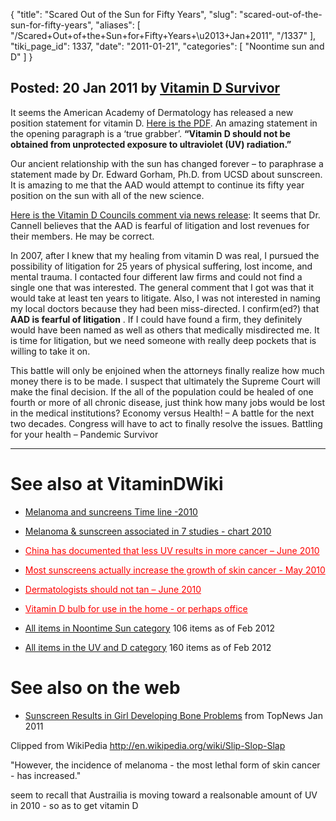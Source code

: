 {
  "title": "Scared Out of the Sun for Fifty Years",
  "slug": "scared-out-of-the-sun-for-fifty-years",
  "aliases": [
    "/Scared+Out+of+the+Sun+for+Fifty+Years+\u2013+Jan+2011",
    "/1337"
  ],
  "tiki_page_id": 1337,
  "date": "2011-01-21",
  "categories": [
    "Noontime sun and D"
  ]
}


## Posted: 20 Jan 2011  by [Vitamin D Survivor](http://pandemicsurvivor.wordpress.com/)

It seems the American Academy of Dermatology has released a new position statement for vitamin D.  [Here is the PDF](http://www.aad.org/forms/policies/uploads/ps/ps-vitamin%20d.pdf). An amazing statement in the opening paragraph is a ‘true grabber’.   **“Vitamin D should not be obtained from unprotected exposure to ultraviolet (UV) radiation.”** 

Our ancient relationship with the sun has changed forever – to paraphrase a statement made by Dr. Edward Gorham, Ph.D. from UCSD about sunscreen.  It is amazing to me that the AAD would attempt to continue its fifty year position on the sun with all of the new science.

[Here is the Vitamin D Councils comment via news release](http://www.prnewswire.com/news-releases/dermatology-group-misleading-public-about-vitamin-d-vitamin-d-council-114282454.html):  It seems that Dr. Cannell believes that the AAD is fearful of litigation and lost revenues for their members.  He may be correct.

In 2007, after I knew that my healing from vitamin D was real, I pursued the possibility of litigation for 25 years of physical suffering, lost income, and mental trauma.  I contacted four different law firms and could not find a single one that was interested.  The general comment that I got was that it would take at least ten years to litigate.  Also, I was not interested in naming my  local doctors because they had been miss-directed.  I confirm(ed?) that  **AAD is fearful of litigation** .  If I could have found a firm, they definitely would have been named as well as others that medically misdirected me.  It is time for litigation, but we need someone with really deep pockets that is willing to take it on.

This battle will only be enjoined when the attorneys finally realize how much money there is to be made.  I suspect that ultimately the Supreme Court will make the final decision.  If the all of the population could be healed of one fourth or more of all chronic disease, just think how many jobs would be lost in the medical institutions?  Economy versus Health! – A battle for the next two decades.  Congress will have to act to finally resolve the issues.  Battling for your health – Pandemic Survivor

- - - - - - 

# See also at VitaminDWiki

* [Melanoma and suncreens Time line -2010](https://www.VitaminDWiki.com/tiki-download_file.php?fileId=1158)

* [Melanoma & sunscreen associated in 7 studies - chart 2010](https://www.VitaminDWiki.com/tiki-download_file.php?fileId=1200)

* <a href="/posts/china-has-documented-that-less-uv-results-in-more-cancer" style="color: red; text-decoration: underline;" title="This post/category does not exist yet: China has documented that less UV results in more cancer – June 2010">China has documented that less UV results in more cancer – June 2010</a>

* <a href="/posts/most-sunscreens-actually-increase-the-growth-of-skin-cancer" style="color: red; text-decoration: underline;" title="This post/category does not exist yet: Most sunscreens actually increase the growth of skin cancer - May 2010">Most sunscreens actually increase the growth of skin cancer - May 2010</a>

* <a href="/posts/dermatologists-should-not-tan" style="color: red; text-decoration: underline;" title="This post/category does not exist yet: Dermatologists should not tan – June 2010">Dermatologists should not tan – June 2010</a>

* <a href="/posts/vitamin-d-bulb-for-use-in-the-home-or-perhaps-office" style="color: red; text-decoration: underline;" title="This link has an unknown page_id: 982">Vitamin D bulb for use in the home - or perhaps office</a>

* [All items in Noontime Sun category](https://www.VitaminDWiki.com/tiki-browse_categories.php?parentId=9&deep=off&type=) 106 items as of Feb 2012

* [All items in the UV and D category](https://www.VitaminDWiki.com/tiki-browse_categories.php?parentId=10&deep=off&type=) 160 items as of Feb 2012

# See also on the web

* [Sunscreen Results in Girl Developing Bone Problems](http://topnews.us/content/232850-excessive-sunscreen-results-girl-developing-bone-problems) from TopNews Jan 2011

Clipped from WikiPedia  http://en.wikipedia.org/wiki/Slip-Slop-Slap

"However, the incidence of melanoma - the most lethal form of skin cancer - has increased."

seem to recall that Austrailia is moving toward a realsonable amount of UV in 2010 - so as to get vitamin D

